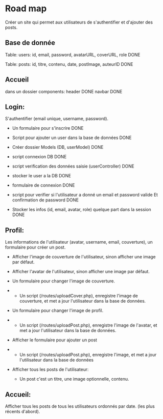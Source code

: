 # Road map

Créer un site qui permet aux utilisateurs de s'authentifier et d'ajouter des posts.

## Base de donnée

Table: users: id, email, password, avatarURL, coverURL, role  DONE

Table: posts: id, titre, contenu, date, postImage, auteurID DONE


## Accueil
  dans un dossier components:
   header DONE
   navbar DONE 

## Login: 
 
S'authentifier (email unique, username, password).

- Un formulaire pour s'inscrire DONE

- Script pour ajouter un user dans la base de données DONE

- Créer dossier Models (DB, userModel) DONE

- script connexion DB DONE

 - script verification des données saisie (userController) DONE

 - stocker le user a la DB DONE

- formulaire de connexion DONE

- script pour verifier si l'utilisateur a donné un email et password valide Et confirmation de password  DONE

- Stocker les infos (id, email, avatar, role) quelque part dans la session DONE


## Profil: 
Les informations de l'utilisateur (avatar, username, email, couverture), un formulaire pour créer un post.

- Afficher l'image de couverture de l'utilisateur, sinon afficher une image par défaut. 
- Afficher l'avatar de l'utilisateur, sinon afficher une image par défaut. 

- Un formulaire pour changer l'image de couverture.
- - Un script (/routes/uploadCover.php), enregistre l'image de couverture, et met a jour l'utilisateur dans la base de données.

- Un formulaire pour changer l'image de profil.
- - Un script (/routes/uploadPost.php), enregistre l'image de l'avatar, et met a jour l'utilisateur dans la base de données.

- Afficher le formulaire pour ajouter un post
- - Un script (/routes/uploadPost.php), enregistre l'image, et met a jour l'utilisateur dans la base de données 

- Afficher tous les posts de l'utilisateur:
    - Un post c'est un titre, une image optionnelle, contenu.


## Accueil: 

Afficher tous les posts de tous les utilisateurs ordonnés par date. (les plus récents d'abord).